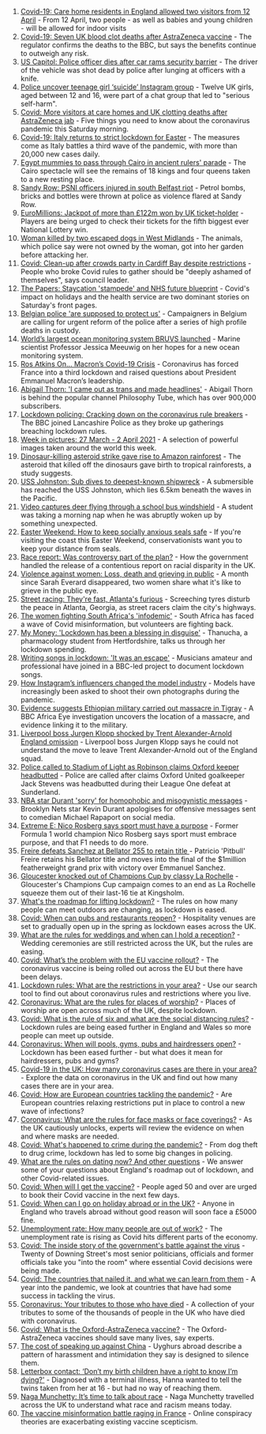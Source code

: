 1. [Covid-19: Care home residents in England allowed two visitors from 12 April](https://www.bbc.co.uk/news/uk-56620645) - From 12 April, two people - as well as babies and young children - will be allowed for indoor visits
2. [Covid-19: Seven UK blood clot deaths after AstraZeneca vaccine](https://www.bbc.co.uk/news/health-56620646) - The regulator confirms the deaths to the BBC, but says the benefits continue to outweigh any risk.
3. [US Capitol: Police officer dies after car rams security barrier](https://www.bbc.co.uk/news/world-us-canada-56620113) - The driver of the vehicle was shot dead by police after lunging at officers with a knife.
4. [Police uncover teenage girl ‘suicide’ Instagram group](https://www.bbc.co.uk/news/uk-56617838) - Twelve UK girls, aged between 12 and 16, were part of a chat group that led to "serious self-harm".
5. [Covid: More visitors at care homes and UK clotting deaths after AstraZeneca jab](https://www.bbc.co.uk/news/uk-56621459) - Five things you need to know about the coronavirus pandemic this Saturday morning.
6. [Covid-19: Italy returns to strict lockdown for Easter](https://www.bbc.co.uk/news/world-europe-56621342) - The measures come as Italy battles a third wave of the pandemic, with more than 20,000 new cases daily.
7. [Egypt mummies to pass through Cairo in ancient rulers' parade](https://www.bbc.co.uk/news/world-middle-east-56508475) - The Cairo spectacle will see the remains of 18 kings and four queens taken to a new resting place.
8. [Sandy Row: PSNI officers injured in south Belfast riot](https://www.bbc.co.uk/news/uk-northern-ireland-56620702) - Petrol bombs, bricks and bottles were thrown at police as violence flared at Sandy Row.
9. [EuroMillions: Jackpot of more than £122m won by UK ticket-holder](https://www.bbc.co.uk/news/uk-56620940) - Players are being urged to check their tickets for the fifth biggest ever National Lottery win.
10. [Woman killed by two escaped dogs in West Midlands](https://www.bbc.co.uk/news/uk-england-birmingham-56617182) - The animals, which police say were not owned by the woman, got into her garden before attacking her.
11. [Covid: Clean-up after crowds party in Cardiff Bay despite restrictions](https://www.bbc.co.uk/news/uk-wales-56623504) - People who broke Covid rules to gather should be "deeply ashamed of themselves", says council leader.
12. [The Papers: Staycation 'stampede' and NHS future blueprint](https://www.bbc.co.uk/news/blogs-the-papers-56620822) - Covid's impact on holidays and the health service are two dominant stories on Saturday's front pages.
13. [Belgian police 'are supposed to protect us'](https://www.bbc.co.uk/news/world-europe-56606747) - Campaigners in Belgium are calling for urgent reform of the police after a series of high profile deaths in custody.
14. [World’s largest ocean monitoring system BRUVS launched](https://www.bbc.co.uk/news/science-environment-56606898) - Marine scientist Professor Jessica Meeuwig on her hopes for a new ocean monitoring system.
15. [Ros Atkins On… Macron’s Covid-19 Crisis](https://www.bbc.co.uk/news/world-europe-56606605) - Coronavirus has forced France into a third lockdown and raised questions about President Emmanuel Macron’s leadership.
16. [Abigail Thorn: 'I came out as trans and made headlines'](https://www.bbc.co.uk/news/uk-56606897) - Abigail Thorn is behind the popular channel Philosophy Tube, which has over 900,000 subscribers.
17. [Lockdown policing: Cracking down on the coronavirus rule breakers](https://www.bbc.co.uk/news/uk-56606752) - The BBC joined Lancashire Police as they broke up gatherings breaching lockdown rules.
18. [Week in pictures: 27 March - 2 April 2021](https://www.bbc.co.uk/news/in-pictures-56602641) - A selection of powerful images taken around the world this week.
19. [Dinosaur-killing asteroid strike gave rise to Amazon rainforest](https://www.bbc.co.uk/news/science-environment-56617409) - The asteroid that killed off the dinosaurs gave birth to tropical rainforests, a study suggests.
20. [USS Johnston: Sub dives to deepest-known shipwreck](https://www.bbc.co.uk/news/science-environment-56608713) - A submersible has reached the USS Johnston, which lies 6.5km beneath the waves in the Pacific.
21. [Video captures deer flying through a school bus windshield](https://www.bbc.co.uk/news/world-us-canada-56618679) - A student was taking a morning nap when he was abruptly woken up by something unexpected.
22. [Easter Weekend: How to keep socially anxious seals safe](https://www.bbc.co.uk/news/uk-56618569) - If you're visiting the coast this Easter Weekend, conservationists want you to keep your distance from seals.
23. [Race report: Was controversy part of the plan?](https://www.bbc.co.uk/news/uk-politics-56578839) - How the government handled the release of a contentious report on racial disparity in the UK.
24. [Violence against women: Loss, death and grieving in public](https://www.bbc.co.uk/news/uk-56575679) - A month since Sarah Everard disappeared, two women share what it's like to grieve in the public eye.
25. [Street racing: They're fast, Atlanta's furious](https://www.bbc.co.uk/news/world-us-canada-56154795) - Screeching tyres disturb the peace in Atlanta, Georgia, as street racers claim the city's highways.
26. [The women fighting South Africa's 'infodemic'](https://www.bbc.co.uk/news/blogs-trending-56603645) - South Africa has faced a wave of Covid misinformation, but volunteers are fighting back.
27. [My Money: 'Lockdown has been a blessing in disguise'](https://www.bbc.co.uk/news/business-56418014) - Thanucha, a pharmacology student from Hertfordshire, talks us through her lockdown spending.
28. [Writing songs in lockdown: 'It was an escape'](https://www.bbc.co.uk/news/uk-56522421) - Musicians amateur and professional have joined in a BBC-led project to document lockdown songs.
29. [How Instagram’s influencers changed the model industry](https://www.bbc.co.uk/news/technology-56592913) - Models have increasingly been asked to shoot their own photographs during the pandemic.
30. [Evidence suggests Ethiopian military carried out massacre in Tigray](https://www.bbc.co.uk/news/world-africa-56603022) - A BBC Africa Eye investigation uncovers the location of a massacre, and evidence linking it to the military.
31. [Liverpool boss Jurgen Klopp shocked by Trent Alexander-Arnold England omission](https://www.bbc.co.uk/sport/football/56619800) - Liverpool boss Jurgen Klopp says he could not understand the move to leave Trent Alexander-Arnold out of the England squad.
32. [Police called to Stadium of Light as Robinson claims Oxford keeper headbutted](https://www.bbc.co.uk/sport/football/56620143) - Police are called after claims Oxford United goalkeeper Jack Stevens was headbutted during their League One defeat at Sunderland.
33. [NBA star Durant 'sorry' for homophobic and misogynistic messages](https://www.bbc.co.uk/sport/basketball/56620897) - Brooklyn Nets star Kevin Durant apologises for offensive messages sent to comedian Michael Rapaport on social media.
34. [Extreme E: Nico Rosberg says sport must have a purpose](https://www.bbc.co.uk/sport/motorsport/56597110) - Former Formula 1 world champion Nico Rosberg says sport must embrace purpose, and that F1 needs to do more.
35. [Freire defeats Sanchez at Bellator 255 to retain title ](https://www.bbc.co.uk/sport/mixed-martial-arts/56623161) - Patricio 'Pitbull' Freire retains his Bellator title and moves into the final of the $1million featherweight grand prix with victory over Emmanuel Sanchez.
36. [Gloucester knocked out of Champions Cup by classy La Rochelle](https://www.bbc.co.uk/sport/rugby-union/56604998) - Gloucester's Champions Cup campaign comes to an end as La Rochelle squeeze them out of their last-16 tie at Kingsholm.
37. [What's the roadmap for lifting lockdown?](https://www.bbc.co.uk/news/explainers-52530518) - The rules on how many people can meet outdoors are changing, as lockdown is eased.
38. [Covid: When can pubs and restaurants reopen?](https://www.bbc.co.uk/news/business-52977388) - Hospitality venues are set to gradually open up in the spring as lockdown eases across the UK.
39. [What are the rules for weddings and when can I hold a reception?](https://www.bbc.co.uk/news/explainers-52811509) - Wedding ceremonies are still restricted across the UK, but the rules are easing.
40. [Covid: What’s the problem with the EU vaccine rollout?](https://www.bbc.co.uk/news/explainers-52380823) - The coronavirus vaccine is being rolled out across the EU but there have been delays.
41. [Lockdown rules: What are the restrictions in your area?](https://www.bbc.co.uk/news/uk-54373904) - Use our search tool to find out about coronavirus rules and restrictions where you live.
42. [Coronavirus: What are the rules for places of worship?](https://www.bbc.co.uk/news/explainers-53219921) - Places of worship are open across much of the UK, despite lockdown.
43. [Covid: What is the rule of six and what are the social distancing rules?](https://www.bbc.co.uk/news/uk-51506729) - Lockdown rules are being eased further in England and Wales so more people can meet up outside.
44. [Coronavirus: When will pools, gyms, pubs and hairdressers open?](https://www.bbc.co.uk/news/explainers-53349989) - Lockdown has been eased further - but what does it mean for hairdressers, pubs and gyms?
45. [Covid-19 in the UK: How many coronavirus cases are there in your area?](https://www.bbc.co.uk/news/uk-51768274) - Explore the data on coronavirus in the UK and find out how many cases there are in your area.
46. [Covid: How are European countries tackling the pandemic?](https://www.bbc.co.uk/news/explainers-53640249) - Are European countries relaxing restrictions put in place to control a new wave of infections?
47. [Coronavirus: What are the rules for face masks or face coverings?](https://www.bbc.co.uk/news/health-51205344) - As the UK cautiously unlocks, experts will review the evidence on when and where masks are needed.
48. [Covid: What's happened to crime during the pandemic?](https://www.bbc.co.uk/news/56463680) - From dog theft to drug crime, lockdown has led to some big changes in policing.
49. [What are the rules on dating now? And other questions](https://www.bbc.co.uk/news/world-asia-china-51176409) - We answer some of your questions about England's roadmap out of lockdown, and other Covid-related issues.
50. [Covid: When will I get the vaccine?](https://www.bbc.co.uk/news/health-55045639) - People aged 50 and over are urged to book their Covid vaccine in the next few days.
51. [Covid: When can I go on holiday abroad or in the UK?](https://www.bbc.co.uk/news/explainers-52646738) - Anyone in England who travels abroad without good reason will soon face a £5000 fine.
52. [Unemployment rate: How many people are out of work?](https://www.bbc.co.uk/news/business-52660591) - The unemployment rate is rising as Covid hits different parts of the economy.
53. [Covid: The inside story of the government's battle against the virus](https://www.bbc.co.uk/news/uk-politics-56361599) - Twenty of Downing Street's most senior politicians, officials and former officials take you "into the room" where essential Covid decisions were being made.
54. [Covid: The countries that nailed it, and what we can learn from them](https://www.bbc.co.uk/news/uk-56455030) - A year into the pandemic, we look at countries that have had some success in tackling the virus.
55. [Coronavirus: Your tributes to those who have died](https://www.bbc.co.uk/news/uk-52676411) - A collection of your tributes to some of the thousands of people in the UK who have died with coronavirus.
56. [Covid: What is the Oxford-AstraZeneca vaccine?](https://www.bbc.co.uk/news/health-55302595) - The Oxford-AstraZeneca vaccines should save many lives, say experts.
57. [The cost of speaking up against China](https://www.bbc.co.uk/news/world-asia-china-56563449) - Uyghurs abroad describe a pattern of harassment and intimidation they say is designed to silence them.
58. [Letterbox contact: ‘Don’t my birth children have a right to know I’m dying?'](https://www.bbc.co.uk/news/stories-56576285) - Diagnosed with a terminal illness, Hanna wanted to tell the twins taken from her at 16 - but had no way of reaching them.
59. [Naga Munchetty: It’s time to talk about race](https://www.bbc.co.uk/news/stories-56253480) - Naga Munchetty travelled across the UK to understand what race and racism means today.
60. [The vaccine misinformation battle raging in France](https://www.bbc.co.uk/news/blogs-trending-56526265) - Online conspiracy theories are exacerbating existing vaccine scepticism.
